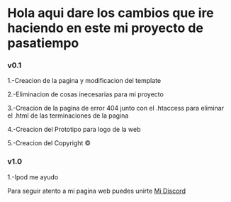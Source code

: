 # Hola aqui dare los cambios que ire haciendo en este mi proyecto de pasatiempo

### v0.1

1.-Creacion de la pagina y modificacion del template

2.-Eliminacion de cosas inecesarias para mi proyecto

3.-Creacion de la pagina de error 404 junto con el .htaccess
 para eliminar el .html de las terminaciones de la pagina
 
4.-Creacion del Prototipo para logo de la web

5.-Creacion del Copyright © 

### v1.0

1.-Ipod me ayudo


Para seguir atento a mi pagina web puedes unirte [Mi Discord](https://discord.gg/XwwgMZEyWu)
